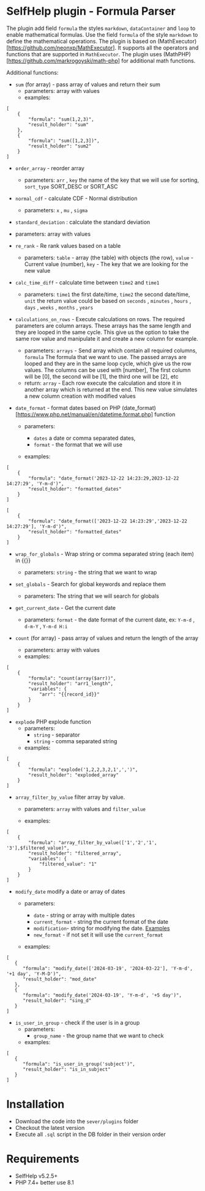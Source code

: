 # SelfHelp plugin - Formula Parser

The plugin add field `formula` the styles `markdown`, `dataContainer` and `loop` to enable mathematical formulas. Use the field `formula` of the style `markdown` to define the mathematical operations.
The plugin is based on (MathExecutor)[https://github.com/neonxp/MathExecutor]. It supports all the operators and functions that are supported in `MathExecutor`.
The plugin uses (MathPHP)[https://github.com/markrogoyski/math-php] for additional math functions.

Additional functions:
 - `sum` (for array) - pass array of values and return their sum
   - parameters: array with values
   - examples: 

```
[
	{
		"formula": "sum(1,2,3)",
		"result_holder": "sum"
	},
	{
		"formula": "sum([1,2,3])",
		"result_holder": "sum2"
	}
]
```

 - `order_array` -  reorder array
   - parameters: `arr` , `key` the name of the key that we will use for sorting, `sort_type` SORT_DESC or SORT_ASC
 - `normal_cdf` - calculate CDF - Normal distribution
   - parameters: `x` , `mu` , `sigma`

 - `standard_deviation` : calculate the standard deviation 
  + parameters: array with values
 - `re_rank` - Re rank values based on a table
   - parameters: `table` - array (the table) with objects (the row), `value` - Current value (number), `key` - The key that we are looking for the new value
 - `calc_time_diff` - calculate time between `time2` and `time1`

   - parameters: `time1` the first date/time, `time2` the second date/time, `unit` the return value could be based on `seconds` , `minutes` , `hours` , `days` , `weeks` , `months` , `years`

 - `calculations_on_rows` - Execute calculations on rows. The required parameters are column arrays. These arrays has the same length and they are looped in the same cycle. This give us the option to take the same row value and manipulate it and create a new column for example. 
   - parameters: `arrays` - Send array which contain all required columns, `formula` The formula that we want to use. The passed arrays are looped and they are in the same loop cycle, which give us the row values. The columns can be used with [number], The first column will be [0], the second will be [1], the third one will be [2], etc
   - return: `array` - Each row execute the calculation and store it in another array which is returned at the end. This new value simulates a new column creation with modified values
 - `date_format` - format dates based on PHP (date_format)[https://www.php.net/manual/en/datetime.format.php] function
   - parameters: 

     - `dates` a date or comma separated dates, 
     - `format` - the format that we will use

   - examples:
```
[
	{
		"formula": "date_format('2023-12-22 14:23:29,2023-12-22 14:27:29', 'Y-m-d')",
		"result_holder": "formatted_dates"
	}
]
```

```
[
	{
		"formula": "date_format(['2023-12-22 14:23:29','2023-12-22 14:27:29'], 'Y-m-d')",
		"result_holder": "formatted_dates"
	}
]
```

 - `wrap_for_globals` - Wrap string or comma separated string (each item) in {{}}
   - parameters: `string` - the string that we want to wrap
 - `set_globals` - Search for global keywords and replace them
   - parameters: The string that we will search for globals 
 - `get_current_date` - Get the current date
   - parameters: `format` - the date format of the current date, ex: `Y-m-d` , `d-m-Y` , `Y-m-d H:i`

 - `count` (for array) - pass array of values and return the length of the array
   - parameters: array with values
   - examples: 

```
[
	{
		"formula": "count(array($arr))",
		"result_holder": "arr1_length",
		"variables": {
			"arr": "{{record_id}}"
		}
	}
]
```

* `explode` PHP explode function
    - parameters: 
      - `string` - separator
      - `string` - comma separated string
    - examples: 

```
[
	{
		"formula": "explode('1,2,2,3,2,1',',')",
		"result_holder": "exploded_array"		
	}
]
```

* `array_filter_by_value` filter array by value. 
  + parameters: `array` with values and `filter_value`

  + examples: 

```
[
	{
		"formula": "array_filter_by_value(['1','2','1', '3'],$filtered_value)",
		"result_holder": "filtered_array",
		"variables": {
			"filtered_value": "1"
		}
	}
]
```

* `modify_date` modify a date or array of dates
  + parameters: 
    - `date` - string or array with multiple dates
    - `current_format` - string the current format of the date
    - `modification`- string for modifying the date. [Examples](https://www.php.net/manual/en/datetime.modify.php)
    - `new_format` -  if not set it will use the `current_format`

  + examples: 

```
[
   {
      "formula": "modify_date(['2024-03-19', '2024-03-22'], 'Y-m-d', '+1 day', 'Y-M-D')",
      "result_holder": "mod_date"
   },
   {
      "formula": "modify_date('2024-03-19', 'Y-m-d', '+5 day')",
      "result_holder": "sing_d"
   }
]
```

* `is_user_in_group` - check if the user is in a group
  + parameters: 
    - `group_name` - the group name that we want to check
  + examples:

```
[
   {
      "formula": "is_user_in_group('subject')",
      "result_holder": "is_in_subject"
   }
]
 ``` 

# Installation

 - Download the code into the `sever/plugins` folder
 - Checkout the latest version 
 - Execute all `.sql` script in the DB folder in their version order

# Requirements

 - SelfHelp v5.2.5+
 - PHP 7.4+ better use 8.1
